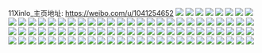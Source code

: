 11Xinlo_主页地址: https://weibo.com/u/1041254652 
![](https://wx4.sinaimg.cn/mw2000/3e1048fcly1h90758dr70j22702xc7wh.jpg) 
![](https://wx4.sinaimg.cn/mw2000/3e1048fcly1h90758zkijj21kv23te81.jpg) 
![](https://wx4.sinaimg.cn/mw2000/3e1048fcly1h90757tpm8j21sc2dsnpd.jpg) 
![](https://wx4.sinaimg.cn/mw2000/3e1048fcly1h90759l35fj21tb2f3qv5.jpg) 
![](https://wx4.sinaimg.cn/mw2000/3e1048fcly1h8hn686afcj22c0340qv7.jpg) 
![](https://wx4.sinaimg.cn/mw2000/3e1048fcly1h8hn6iinuvj22c0340hdu.jpg) 
![](https://wx4.sinaimg.cn/mw2000/3e1048fcly1h82rzk7jjxj20wi1gqdk0.jpg) 
![](https://wx4.sinaimg.cn/mw2000/3e1048fcly1h82lm4auq4j21o0280u0x.jpg) 
![](https://wx4.sinaimg.cn/mw2000/3e1048fcly1h82lm36dpoj21mc25sqv5.jpg) 
![](https://wx4.sinaimg.cn/mw2000/3e1048fcly1h82mpa9ui6j21lv2567vm.jpg) 
![](https://wx4.sinaimg.cn/mw2000/3e1048fcly1h82mpeq0s6j22c0340b2a.jpg) 
![](https://wx4.sinaimg.cn/mw2000/3e1048fcly1h82mph29nuj22c0340npg.jpg) 
![](https://wx4.sinaimg.cn/mw2000/3e1048fcly1h82mpchzcvj22c0340b2a.jpg) 
![](https://wx4.sinaimg.cn/mw2000/3e1048fcly1h82mp9q4tnj22c0340x6q.jpg) 
![](https://wx4.sinaimg.cn/mw2000/3e1048fcly1h82mpbf1akj22c0340kjm.jpg) 
![](https://wx4.sinaimg.cn/mw2000/3e1048fcly1h82mpdawo9j22c0340npe.jpg) 
![](https://wx4.sinaimg.cn/mw2000/3e1048fcly1h82mpe1tvpj22c0340u0x.jpg) 
![](https://wx4.sinaimg.cn/mw2000/3e1048fcly1h82mpfbzxpj22c0340hdt.jpg) 
![](https://wx4.sinaimg.cn/mw2000/3e1048fcly1h82mpfypcfj22c0340npd.jpg) 
![](https://wx4.sinaimg.cn/mw2000/3e1048fcly1h7kziy5h0jj22c0340hdv.jpg) 
![](https://wx4.sinaimg.cn/mw2000/3e1048fcly1h79gf29bqtj22c0340qv6.jpg) 
![](https://wx4.sinaimg.cn/mw2000/3e1048fcly1h79gf2q8uij20wh0whwf0.jpg) 
![](https://wx4.sinaimg.cn/mw2000/3e1048fcly1h79gfgpu95j21x22k31kz.jpg) 
![](https://wx4.sinaimg.cn/mw2000/3e1048fcly1h6xuwrs0hhj22c0340b2a.jpg) 
![](https://wx4.sinaimg.cn/mw2000/3e1048fcly1h6xuzhu3paj21ga1xqhdt.jpg) 
![](https://wx4.sinaimg.cn/mw2000/3e1048fcly1h6tkyh31lbj22c0340b2b.jpg) 
![](https://wx4.sinaimg.cn/mw2000/3e1048fcly1h6tkyjhac8j22c0340e83.jpg) 
![](https://wx4.sinaimg.cn/mw2000/3e1048fcly1h6tkyijec0j22c0340qv7.jpg) 
![](https://wx4.sinaimg.cn/mw2000/3e1048fcly1h6tkzun2ybj22dc35shdv.jpg) 
![](https://wx4.sinaimg.cn/mw2000/3e1048fcly1h6tkyl3na5j21sc2ds7sn.jpg) 
![](https://wx4.sinaimg.cn/mw2000/3e1048fcly1h6tkx2kav7j22c0340x6p.jpg) 
![](https://wx4.sinaimg.cn/mw2000/3e1048fcly1h6tkx45a57j22c0340npe.jpg) 
![](https://wx4.sinaimg.cn/mw2000/3e1048fcly1h6tkx3cwo4j22c0340qv5.jpg) 
![](https://wx4.sinaimg.cn/mw2000/3e1048fcly1h6tkx4x6hfj225a2v1npd.jpg) 
![](https://wx4.sinaimg.cn/mw2000/3e1048fcly1h6tkx6apl2j22c0340b2c.jpg) 
![](https://wx4.sinaimg.cn/mw2000/3e1048fcly1h6tkx7h0psj22c0340kjn.jpg) 
![](https://wx4.sinaimg.cn/mw2000/3e1048fcly1h6tkx915iij22c0340npf.jpg) 
![](https://wx4.sinaimg.cn/mw2000/3e1048fcly1h6tl1c71rhj21s72dl1ky.jpg) 
![](https://wx4.sinaimg.cn/mw2000/3e1048fcly1h6lauj0gkij20wi0he3zg.jpg) 
![](https://wx4.sinaimg.cn/mw2000/3e1048fcly1h6laq6k5ezj20wi1ycqkk.jpg) 
![](https://wx4.sinaimg.cn/mw2000/3e1048fcly1h6hzggele0j20u00u0jz5.jpg) 
![](https://wx4.sinaimg.cn/mw2000/3e1048fcly1h61rbviwcwj20u0140q8p.jpg) 
![](https://wx4.sinaimg.cn/mw2000/3e1048fcly1h61rbyun78j20u0140k4f.jpg) 
![](https://wx4.sinaimg.cn/mw2000/3e1048fcly1h5zii87x1dj22c0340qv7.jpg) 
![](https://wx4.sinaimg.cn/mw2000/3e1048fcly1h5zib8rtx6j223e2sjb2a.jpg) 
![](https://wx4.sinaimg.cn/mw2000/3e1048fcly1h5tmwmegpoj20u0140gsx.jpg) 
![](https://wx4.sinaimg.cn/mw2000/3e1048fcly1h5olmvt2k8j20u014011h.jpg) 
![](https://wx4.sinaimg.cn/mw2000/3e1048fcly1h5ek216x6yj20u0140k1d.jpg) 
![](https://wx4.sinaimg.cn/mw2000/3e1048fcly1h5ek4zzzt2j20u0140k16.jpg) 
![](https://wx4.sinaimg.cn/mw2000/3e1048fcly1h5ek50a23nj20u0140wlj.jpg) 
![](https://wx4.sinaimg.cn/mw2000/3e1048fcly1h5ek5k9v5fj20u0140n5t.jpg) 
![](https://wx4.sinaimg.cn/mw2000/3e1048fcly1h56mfwqiddj22c0340e83.jpg) 
![](https://wx4.sinaimg.cn/mw2000/3e1048fcly1h56mg11m62j21za1zakjl.jpg) 
![](https://wx4.sinaimg.cn/mw2000/3e1048fcly1h56mg1wu4tj22c0340x6p.jpg) 
![](https://wx4.sinaimg.cn/mw2000/3e1048fcly1h56mg2k3yaj21py1pyhdt.jpg) 
![](https://wx4.sinaimg.cn/mw2000/3e1048fcly1h56mg420osj22c0340u0y.jpg) 
![](https://wx4.sinaimg.cn/mw2000/3e1048fcly1h56mg57qmgj22c0340kjm.jpg) 
![](https://wx4.sinaimg.cn/mw2000/3e1048fcly1h56mg90ddvj22c0340kjm.jpg) 
![](https://wx4.sinaimg.cn/mw2000/3e1048fcly1h56mg9wa6hj22a42a4hdt.jpg) 
![](https://wx4.sinaimg.cn/mw2000/3e1048fcly1h56mg6kpbkj22c033zhdu.jpg) 
![](https://wx4.sinaimg.cn/mw2000/3e1048fcly1h56mfz8q8zj22c0340kjm.jpg) 
![](https://wx4.sinaimg.cn/mw2000/3e1048fcly1h56mg7lqr2j22c0340b2a.jpg) 
![](https://wx4.sinaimg.cn/mw2000/3e1048fcly1h56mfvj0maj22c0340e82.jpg) 
![](https://wx4.sinaimg.cn/mw2000/3e1048fcly1h56mfxw2maj22c03407wi.jpg) 
![](https://wx4.sinaimg.cn/mw2000/3e1048fcly1h56mg0dyb3j22c02c0x6p.jpg) 
![](https://wx4.sinaimg.cn/mw2000/3e1048fcly1h53rui7itvj20wi1n2woh.jpg) 
![](https://wx4.sinaimg.cn/mw2000/3e1048fcly1h4yl38mhllj226p2x0u0x.jpg) 
![](https://wx4.sinaimg.cn/mw2000/3e1048fcly1h4yl39aqe9j21zy2nzkjl.jpg) 
![](https://wx4.sinaimg.cn/mw2000/3e1048fcly1h4yl3g4aw9j22by340b2a.jpg) 
![](https://wx4.sinaimg.cn/mw2000/3e1048fcly1h4yl3aplqej21o02801ky.jpg) 
![](https://wx4.sinaimg.cn/mw2000/3e1048fcly1h4yl94ijm9j21o02801ky.jpg) 
![](https://wx4.sinaimg.cn/mw2000/3e1048fcly1h4qe3qmz7vj20u0140aen.jpg) 
![](https://wx4.sinaimg.cn/mw2000/3e1048fcly1h4qe8txt7cj20tu0tu789.jpg) 
![](https://wx4.sinaimg.cn/mw2000/3e1048fcly1h4civ67vm9j20u0140gqh.jpg) 
![](https://wx4.sinaimg.cn/mw2000/3e1048fcly1h4civ5wma5j20u014079t.jpg) 
![](https://wx4.sinaimg.cn/mw2000/3e1048fcly1h4civ6jeeyj20u01407cd.jpg) 
![](https://wx4.sinaimg.cn/mw2000/3e1048fcly1h4civ6tklfj20u0140wma.jpg) 
![](https://wx4.sinaimg.cn/mw2000/3e1048fcly1h4civ78bc5j20u00u0djq.jpg) 
![](https://wx4.sinaimg.cn/mw2000/3e1048fcly1h4civ7qv1jj20r911f76h.jpg) 
![](https://wx4.sinaimg.cn/mw2000/3e1048fcly1h48uyq6by9j22742xg1kz.jpg) 
![](https://wx4.sinaimg.cn/mw2000/3e1048fcly1h48uypcjqaj21qc2b4e81.jpg) 
![](https://wx4.sinaimg.cn/mw2000/3e1048fcly1h48uyqzq7fj22c02c01ky.jpg) 
![](https://wx4.sinaimg.cn/mw2000/3e1048fcly1h48uyvefuuj20wi0wi0vm.jpg) 
